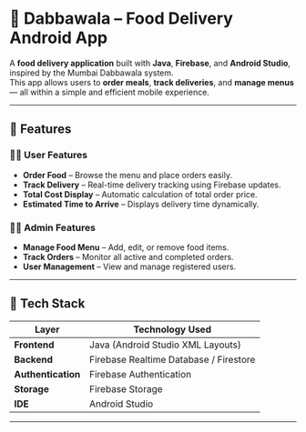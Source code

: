 # 🍱 Dabbawala – Food Delivery Android App

A **food delivery application** built with **Java**, **Firebase**, and **Android Studio**, inspired by the Mumbai Dabbawala system.  
This app allows users to **order meals**, **track deliveries**, and **manage menus** — all within a simple and efficient mobile experience.

---

## 🚀 Features

### 👩‍🍳 User Features
- **Order Food** – Browse the menu and place orders easily.  
- **Track Delivery** – Real-time delivery tracking using Firebase updates.  
- **Total Cost Display** – Automatic calculation of total order price.  
- **Estimated Time to Arrive** – Displays delivery time dynamically.  

### 🧑‍💼 Admin Features
- **Manage Food Menu** – Add, edit, or remove food items.  
- **Track Orders** – Monitor all active and completed orders.  
- **User Management** – View and manage registered users.  

---

## 🧠 Tech Stack

| Layer | Technology Used |
|-------|------------------|
| **Frontend** | Java (Android Studio XML Layouts) |
| **Backend** | Firebase Realtime Database / Firestore |
| **Authentication** | Firebase Authentication |
| **Storage** | Firebase Storage |
| **IDE** | Android Studio |

---


